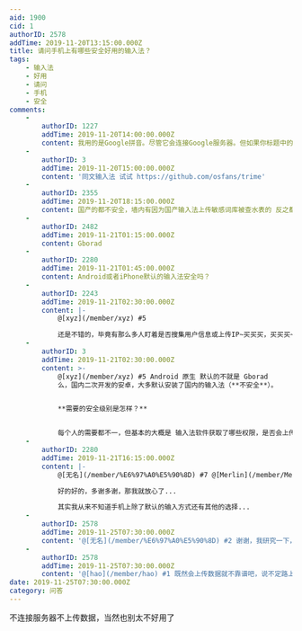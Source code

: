 ```yaml
---
aid: 1900
cid: 1
authorID: 2578
addTime: 2019-11-20T13:15:00.000Z
title: 请问手机上有哪些安全好用的输入法？
tags:
    - 输入法
    - 好用
    - 请问
    - 手机
    - 安全
comments:
    -
        authorID: 1227
        addTime: 2019-11-20T14:00:00.000Z
        content: 我用的是Google拼音。尽管它会连接Google服务器。但如果你标题中的“安全”是针对当局说的话，Google拼音是安全的。
    -
        authorID: 3
        addTime: 2019-11-20T15:00:00.000Z
        content: '同文输入法 试试 https://github.com/osfans/trime'
    -
        authorID: 2355
        addTime: 2019-11-20T18:15:00.000Z
        content: 国产的都不安全，墙内有因为国产输入法上传敏感词库被查水表的 反之都比较安全，我认为gboard很好就
    -
        authorID: 2482
        addTime: 2019-11-21T01:15:00.000Z
        content: Gborad
    -
        authorID: 2280
        addTime: 2019-11-21T01:45:00.000Z
        content: Android或者iPhone默认的输入法安全吗？
    -
        authorID: 2243
        addTime: 2019-11-21T02:30:00.000Z
        content: |-
            @[xyz](/member/xyz) #5

            还是不错的，毕竟有那么多人盯着是否搜集用户信息或上传IP~买买买，买买买~
    -
        authorID: 3
        addTime: 2019-11-21T02:30:00.000Z
        content: >-
            @[xyz](/member/xyz) #5 Android 原生 默认的不就是 Gborad
            么，国内二次开发的安卓，大多默认安装了国内的输入法（**不安全**）。


            **需要的安全级别是怎样？**


            每个人的需要都不一，但基本的大概是 输入法软件获取了哪些权限，是否会上传输入记录到某服务器，甚至提供给xxx 吧。
    -
        authorID: 2280
        addTime: 2019-11-21T16:15:00.000Z
        content: |-
            @[无名](/member/%E6%97%A0%E5%90%8D) #7 @[Merlin](/member/Merlin) #6

            好的好的，多谢多谢，那我就放心了...

            其实我从来不知道手机上除了默认的输入方式还有其他的选择...
    -
        authorID: 2578
        addTime: 2019-11-25T07:30:00.000Z
        content: '@[无名](/member/%E6%97%A0%E5%90%8D) #2 谢谢，我研究一下，好像以前试过，但是找不到文档，不知道怎么配置'
    -
        authorID: 2578
        addTime: 2019-11-25T07:30:00.000Z
        content: '@[hao](/member/hao) #1 既然会上传数据就不靠谱吧，说不定路上就被拦下来解密了'
date: 2019-11-25T07:30:00.000Z
category: 问答
---
```


不连接服务器不上传数据，当然也别太不好用了
